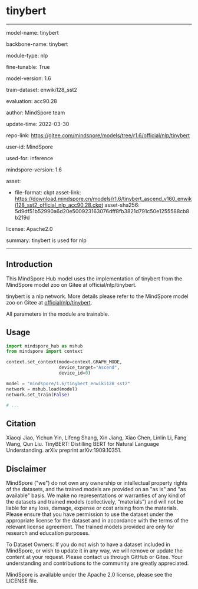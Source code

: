 # tinybert

---

model-name: tinybert

backbone-name: tinybert

module-type: nlp

fine-tunable: True

model-version: 1.6

train-dataset: enwiki128_sst2

evaluation: acc90.28

author: MindSpore team

update-time: 2022-03-30

repo-link: <https://gitee.com/mindspore/models/tree/r1.6/official/nlp/tinybert>

user-id: MindSpore

used-for: inference

mindspore-version: 1.6

asset:

-
    file-format: ckpt
    asset-link: <https://download.mindspore.cn/models/r1.6/tinybert_ascend_v160_enwiki128_sst2_official_nlp_acc90.28.ckpt>
    asset-sha256: 5d9df51b52990a6d20e500923163076dff8fb3821d791c50e1255588cb8b219d

license: Apache2.0

summary: tinybert is used for nlp

---

## Introduction

This MindSpore Hub model uses the implementation of tinybert from the MindSpore model zoo on Gitee at official/nlp/tinybert.

tinybert is a nlp network. More details please refer to the MindSpore model zoo on Gitee at [official/nlp/tinybert](https://gitee.com/mindspore/models/blob/r1.6/official/nlp/tinybert/README.md).

All parameters in the module are trainable.

## Usage

```python
import mindspore_hub as mshub
from mindspore import context

context.set_context(mode=context.GRAPH_MODE,
                    device_target="Ascend",
                    device_id=0)

model = "mindspore/1.6/tinybert_enwiki128_sst2"
network = mshub.load(model)
network.set_train(False)

# ...
```

## Citation

Xiaoqi Jiao, Yichun Yin, Lifeng Shang, Xin Jiang, Xiao Chen, Linlin Li, Fang Wang, Qun Liu. TinyBERT: Distilling BERT for Natural Language Understanding. arXiv preprint arXiv:1909.10351.

## Disclaimer

MindSpore ("we") do not own any ownership or intellectual property rights of the datasets, and the trained models are provided on an "as is" and "as available" basis. We make no representations or warranties of any kind of the datasets and trained models (collectively, “materials”) and will not be liable for any loss, damage, expense or cost arising from the materials. Please ensure that you have permission to use the dataset under the appropriate license for the dataset and in accordance with the terms of the relevant license agreement. The trained models provided are only for research and education purposes.

To Dataset Owners: If you do not wish to have a dataset included in MindSpore, or wish to update it in any way, we will remove or update the content at your request. Please contact us through GitHub or Gitee. Your understanding and contributions to the community are greatly appreciated.

MindSpore is available under the Apache 2.0 license, please see the LICENSE file.
